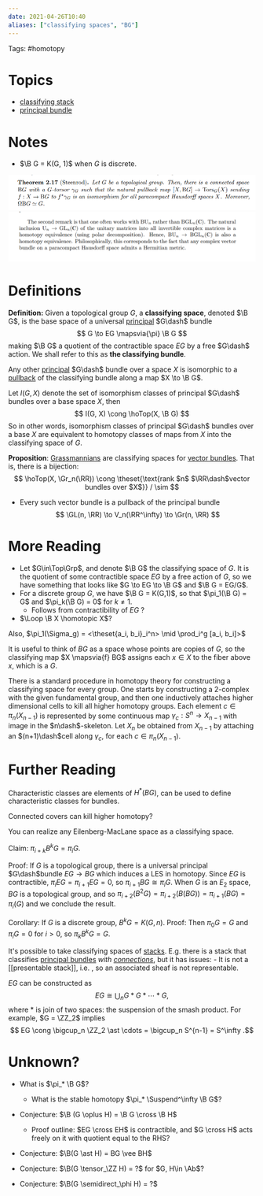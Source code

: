 ```yaml
---
date: 2021-04-26T10:40
aliases: ["classifying spaces", "BG"]
---
```


Tags: #homotopy 

# Topics

- [classifying stack](classifying%20stack.md)
- [principal bundle](principal%20bundle.md)

# Notes

- $\B G = K(G, 1)$ when $G$ is discrete.

![](attachments/Pasted%20image%2020210505015056.png)
![](attachments/Pasted%20image%2020210505015233.png)

# Definitions


**Definition:** 
Given a topological group $G$, a **classifying space**, denoted $\B G$, is the base space of a universal [principal](principal%20bundle.md) $G\dash$ bundle
$$
G \to EG \mapsvia{\pi} \B G
$$
making $\B G$ a quotient of the contractible space $EG$ by a free $G\dash$ action. We shall refer to this as **the classifying bundle**.

Any other [principal](principal%20bundle.md) $G\dash$ bundle over a space $X$ is isomorphic to a [pullback](pullback.md) of the classifying bundle along a map $X \to \B G$.

Let $I(G, X)$ denote the set of isomorphism classes of principal $G\dash$ bundles over a base space $X$, then
$$
I(G, X) \cong \hoTop(X, \B G)
$$
So in other words, isomorphism classes of principal $G\dash$ bundles over a base $X$ are equivalent to homotopy classes of maps from $X$ into the classifying space of $G$.

**Proposition**: 
[Grassmannians](Grassmannian.md) are classifying spaces for [vector bundles](vector%20bundles.md). That is, there is a bijection:
$$
\hoTop(X, \Gr_n(\RR)) \cong \theset{\text{rank $n$ $\RR\dash$vector bundles over $X$}} / \sim
$$
- Every such vector bundle is a pullback of the principal bundle
$$
\GL(n, \RR) \to V_n(\RR^\infty) \to \Gr(n, \RR)
$$

# More Reading

- Let $G\in\Top\Grp$, and denote $\B G$ the classifying space of $G$. It is the quotient of some contractible space $EG$ by a free action of $G$, so we have something that looks like $G \to EG \to \B G$ and $\B G = EG/G$.
- For a discrete group $G$, we have $\B G = K(G,1)$, so that $\pi_1(\B G) = G$ and $\pi_k(\B G) = 0$ for $k \neq 1$.
	- Follows from contractibility of $EG$ ?
- $\Loop \B X \homotopic X$?




Also, $\pi_1(\Sigma_g) = <\theset{a_i, b_i}_i^n> \mid \prod_i^g [a_i, b_i]>$



It is useful to think of $BG$ as a space whose points are copies of $G$, so the classifying map $X \mapsvia{f} BG$ assigns each $x \in X$ to the fiber above $x$, which is a $G$.

There is a standard procedure in homotopy theory for constructing a classifying space for every group. One starts by constructing a 2-complex with the given fundamental group, and then one inductively attaches higher dimensional cells to kill all higher homotopy groups. Each element $c\in \pi_n(X_{n−1})$ is represented by some continuous map $\gamma_c:S^n\to X_{n−1}$ with image in the $n\dash$-skeleton. Let $X_n$ be obtained from $X_{n−1}$ by attaching an $(n+1)\dash$cell along $\gamma_c$, for each $c\in π_n(X_{n−1})$.




# Further Reading

Characteristic classes are elements of $H^*(BG)$, can be used to define characteristic classes for bundles.

Connected covers can kill higher homotopy?

You can realize any Eilenberg-MacLane space as a classifying space.

Claim: $\pi_{i+k}B^kG = \pi_i G$.

Proof: If $G$ is a topological group, there is a universal principal $G\dash$bundle $EG \to BG$ which induces a LES in homotopy. Since $EG$ is contractible, $\pi_i EG = \pi_{i+1}EG = 0$, so $\pi_{i+1}BG \cong \pi_i G$. When $G$ is an $E_2$ space, $BG$ is a topological group, and so $\pi_{i+2}(B^2G) = \pi_{i+2}(B(BG)) = \pi_{i+1}(BG) = \pi_i(G)$ and we conclude the result.

Corollary: If $G$ is a discrete group, $B^kG = K(G, n)$.
Proof: Then $\pi_0 G = G$ and $\pi_i G = 0$ for $i > 0$, so $\pi_k B^k G = G$.

It's possible to take classifying spaces of [stacks](stack.md). E.g. there is a stack that classifies [principal bundles](principal%20bundles) *with [connections](connection.md)*, but it has issues: 
	- It is not a [[presentable stack]], i.e. , so an associated sheaf is not representable.

$EG$ can be constructed as 
$$
EG \cong \bigcup_n G \ast G \ast \cdots \ast G
,$$ 
where $\ast$ is join of two spaces: the suspension of the smash product. For example, $G = \ZZ_2$ implies 
$$
EG \cong \bigcup_n \ZZ_2 \ast \cdots = \bigcup_n S^{n-1} = S^\infty
.$$

# Unknown?

- What is $\pi_* \B G$?
	- What is the stable homotopy $\pi_* \Suspend^\infty \B G$?

- Conjecture: $\B (G \oplus H) = \B G \cross \B H$
	- Proof outline: $EG \cross EH$ is contractible, and $G \cross H$ acts freely on it with quotient equal to the RHS?
- Conjecture: $\B(G \ast H) = BG \vee BH$
- Conjecture: $\B(G \tensor_\ZZ H) = ?$ for $G, H\in \Ab$?
- Conjecture: $\B(G \semidirect_\phi H) = ?$